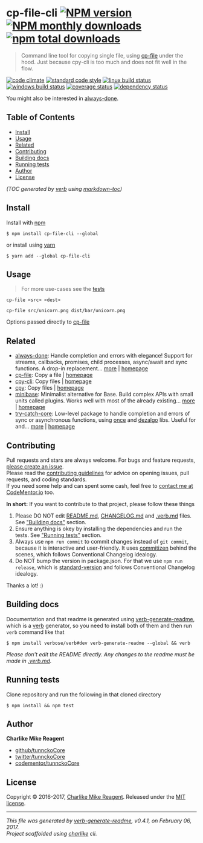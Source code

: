 # cp-file-cli [![NPM version](https://img.shields.io/npm/v/cp-file-cli.svg?style=flat)](https://www.npmjs.com/package/cp-file-cli) [![NPM monthly downloads](https://img.shields.io/npm/dm/cp-file-cli.svg?style=flat)](https://npmjs.org/package/cp-file-cli) [![npm total downloads][downloads-img]][downloads-url]

> Command line tool for copying single file, using [cp-file][] under the hood. Just because cpy-cli is too much and does not fit well in the flow.

[![code climate][codeclimate-img]][codeclimate-url] 
[![standard code style][standard-img]][standard-url] 
[![linux build status][travis-img]][travis-url] 
[![windows build status][appveyor-img]][appveyor-url] 
[![coverage status][coveralls-img]][coveralls-url] 
[![dependency status][david-img]][david-url]

You might also be interested in [always-done](https://github.com/hybridables/always-done#readme).

## Table of Contents
- [Install](#install)
- [Usage](#usage)
- [Related](#related)
- [Contributing](#contributing)
- [Building docs](#building-docs)
- [Running tests](#running-tests)
- [Author](#author)
- [License](#license)

_(TOC generated by [verb](https://github.com/verbose/verb) using [markdown-toc](https://github.com/jonschlinkert/markdown-toc))_

## Install
Install with [npm](https://www.npmjs.com/)

```
$ npm install cp-file-cli --global
```

or install using [yarn](https://yarnpkg.com)

```
$ yarn add --global cp-file-cli
```

## Usage
> For more use-cases see the [tests](test.js)

```
cp-file <src> <dest>

cp-file src/unicorn.png dist/bar/unicorn.png
```

Options passed directly to [cp-file][]

## Related
- [always-done](https://www.npmjs.com/package/always-done): Handle completion and errors with elegance! Support for streams, callbacks, promises, child processes, async/await and sync functions. A drop-in replacement… [more](https://github.com/hybridables/always-done#readme) | [homepage](https://github.com/hybridables/always-done#readme "Handle completion and errors with elegance! Support for streams, callbacks, promises, child processes, async/await and sync functions. A drop-in replacement for [async-done][] - pass 100% of its tests plus more")
- [cp-file](https://www.npmjs.com/package/cp-file): Copy a file | [homepage](https://github.com/sindresorhus/cp-file#readme "Copy a file")
- [cpy-cli](https://www.npmjs.com/package/cpy-cli): Copy files | [homepage](https://github.com/sindresorhus/cpy-cli#readme "Copy files")
- [cpy](https://www.npmjs.com/package/cpy): Copy files | [homepage](https://github.com/sindresorhus/cpy#readme "Copy files")
- [minibase](https://www.npmjs.com/package/minibase): Minimalist alternative for Base. Build complex APIs with small units called plugins. Works well with most of the already existing… [more](https://github.com/node-minibase/minibase#readme) | [homepage](https://github.com/node-minibase/minibase#readme "Minimalist alternative for Base. Build complex APIs with small units called plugins. Works well with most of the already existing [base][] plugins.")
- [try-catch-core](https://www.npmjs.com/package/try-catch-core): Low-level package to handle completion and errors of sync or asynchronous functions, using [once][] and [dezalgo][] libs. Useful for and… [more](https://github.com/hybridables/try-catch-core#readme) | [homepage](https://github.com/hybridables/try-catch-core#readme "Low-level package to handle completion and errors of sync or asynchronous functions, using [once][] and [dezalgo][] libs. Useful for and used in higher-level libs such as [always-done][] to handle completion of anything.")

## Contributing
Pull requests and stars are always welcome. For bugs and feature requests, [please create an issue](https://github.com/tunnckoCore/cp-file-cli/issues/new).  
Please read the [contributing guidelines](CONTRIBUTING.md) for advice on opening issues, pull requests, and coding standards.  
If you need some help and can spent some cash, feel free to [contact me at CodeMentor.io](https://www.codementor.io/tunnckocore?utm_source=github&utm_medium=button&utm_term=tunnckocore&utm_campaign=github) too.

**In short:** If you want to contribute to that project, please follow these things

1. Please DO NOT edit [README.md](README.md), [CHANGELOG.md](CHANGELOG.md) and [.verb.md](.verb.md) files. See ["Building docs"](#building-docs) section.
2. Ensure anything is okey by installing the dependencies and run the tests. See ["Running tests"](#running-tests) section.
3. Always use `npm run commit` to commit changes instead of `git commit`, because it is interactive and user-friendly. It uses [commitizen][] behind the scenes, which follows Conventional Changelog idealogy.
4. Do NOT bump the version in package.json. For that we use `npm run release`, which is [standard-version][] and follows Conventional Changelog idealogy.

Thanks a lot! :)

## Building docs
Documentation and that readme is generated using [verb-generate-readme][], which is a [verb][] generator, so you need to install both of them and then run `verb` command like that

```
$ npm install verbose/verb#dev verb-generate-readme --global && verb
```

_Please don't edit the README directly. Any changes to the readme must be made in [.verb.md](.verb.md)._

## Running tests
Clone repository and run the following in that cloned directory

```
$ npm install && npm test
```

## Author
**Charlike Mike Reagent**

+ [github/tunnckoCore](https://github.com/tunnckoCore)
+ [twitter/tunnckoCore](https://twitter.com/tunnckoCore)
+ [codementor/tunnckoCore](https://codementor.io/tunnckoCore)

## License
Copyright © 2016-2017, [Charlike Mike Reagent](http://i.am.charlike.online). Released under the [MIT license](LICENSE).

***

_This file was generated by [verb-generate-readme](https://github.com/verbose/verb-generate-readme), v0.4.1, on February 06, 2017._  
_Project scaffolded using [charlike][] cli._

[always-done]: https://github.com/hybridables/always-done
[async-done]: https://github.com/gulpjs/async-done
[base]: https://github.com/node-base/base
[charlike]: https://github.com/tunnckocore/charlike
[commitizen]: https://github.com/commitizen/cz-cli
[cp-file]: https://github.com/sindresorhus/cp-file
[dezalgo]: https://github.com/npm/dezalgo
[once]: https://github.com/isaacs/once
[standard-version]: https://github.com/conventional-changelog/standard-version
[verb-generate-readme]: https://github.com/verbose/verb-generate-readme
[verb]: https://github.com/verbose/verb

[downloads-url]: https://www.npmjs.com/package/cp-file-cli
[downloads-img]: https://img.shields.io/npm/dt/cp-file-cli.svg

[codeclimate-url]: https://codeclimate.com/github/tunnckoCore/cp-file-cli
[codeclimate-img]: https://img.shields.io/codeclimate/github/tunnckoCore/cp-file-cli.svg

[travis-url]: https://travis-ci.org/tunnckoCore/cp-file-cli
[travis-img]: https://img.shields.io/travis/tunnckoCore/cp-file-cli/master.svg?label=linux

[appveyor-url]: https://ci.appveyor.com/project/tunnckoCore/cp-file-cli
[appveyor-img]: https://img.shields.io/appveyor/ci/tunnckoCore/cp-file-cli/master.svg?label=windows

[coveralls-url]: https://coveralls.io/r/tunnckoCore/cp-file-cli
[coveralls-img]: https://img.shields.io/coveralls/tunnckoCore/cp-file-cli.svg

[david-url]: https://david-dm.org/tunnckoCore/cp-file-cli
[david-img]: https://img.shields.io/david/tunnckoCore/cp-file-cli.svg

[standard-url]: https://github.com/feross/standard
[standard-img]: https://img.shields.io/badge/code%20style-standard-brightgreen.svg

